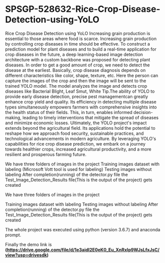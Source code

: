 # SPSGP-528632-Rice-Crop-Disease-Detection-using-YoLO
Rice Crop Disease Detection using YoLO
Increasing grain production is essential to those areas where food is scarce. Increasing grain production by controlling crop diseases in time should be effective. To construct a prediction model for plant diseases and to build a real-time application for crop diseases in the future, a deep learning-based image detection architecture with a custom backbone was proposed for detecting plant diseases. In order to get a good amount of crop, we need to detect the disease at the earliest. Basically, crop disease diagnosis depends on different characteristics like color, shape, texture, etc. Here the person can capture the images of the crop and then the image will be sent to the trained YOLO model. The model analyzes the image and detects crop diseases like Bacterial Blight, Leaf Smut, White Tip.The ability of YOLO to provide early disease detection, precise pest managementcan greatly enhance crop yield and quality. Its efficiency in detecting multiple disease types simultaneously empowers farmers with comprehensive insights into the health status of their fields. This, in turn, enables informed decision-making, leading to timely interventions that mitigate the spread of diseases and minimize economic losses. Ultimately, the YOLO project's impact extends beyond the agricultural field. Its applications hold the potential to reshape how we approach food security, sustainable practices, and technological advancements in modern agriculture. By leveraging YOLO's capabilities for rice crop disease prediction, we embark on a journey towards healthier crops, increased agricultural productivity, and a more resilient and prosperous farming future.

We have three folders of images in the project Training images dataset with labeling (Microsoft Vott tool is used for labeling) Testing images without labeling After completion(running) of the detector.py file the Test_Image_Detection_Results file(This is the output of the project) gets created

We have three folders of images in the project

Training images dataset with labeling
Testing images without labeling
After completion(running) of the detector.py file  the Test_Image_Detection_Results file(This is the output of the project) gets created

The whole project was executed using python (version 3.6.7) and anaconda prompt.

Finally the demo link is **(https://drive.google.com/file/d/1e3aidI2E0eK0_Eu_XnRxlp9WJsLfxJsC/view?usp=drivesdk)**
